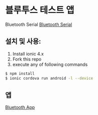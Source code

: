 # 블루투스 테스트 앱

Bluetooth Serial [Bluetooth Serial](https://ionicframework.com/docs/native/bluetooth-serial/)



## 설치 및 사용:

1. Install ionic 4.x
1. Fork this repo
1. execute any of following commands
```bash
$ npm install
$ ionic cordova run android -l --device
```

## 앱
[Bluetooth App](https://github.com/blackhat97/bluetooth-app/app.apk)
